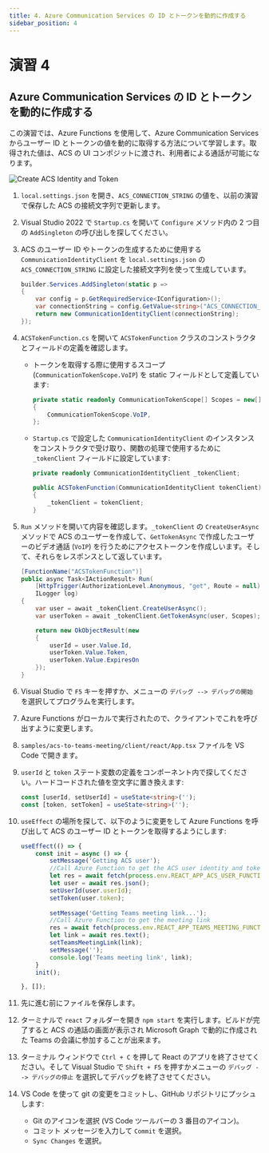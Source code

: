 ```yaml
---
title: 4. Azure Communication Services の ID とトークンを動的に作成する
sidebar_position: 4
---
```


# 演習 4

## Azure Communication Services の ID とトークンを動的に作成する

この演習では、Azure Functions を使用して、Azure Communication Services からユーザー ID とトークンの値を動的に取得する方法について学習します。取得された値は、ACS の UI コンポジットに渡され、利用者による通話が可能になります。

![Create ACS Identity and Token](/img/acs-to-teams/4-acs-identity-token.png "Create ACS Identity and Token")

1. `local.settings.json` を開き、`ACS_CONNECTION_STRING` の値を、以前の演習で保存した ACS の接続文字列で更新します。

2. Visual Studio 2022 で `Startup.cs` を開いて `Configure` メソッド内の 2 つ目の `AddSingleton` の呼び出しを探してください。

3. ACS のユーザー ID やトークンの生成するために使用する `CommunicationIdentityClient` を `local.settings.json` の `ACS_CONNECTION_STRING` に設定した接続文字列を使って生成しています。

    ```csharp
    builder.Services.AddSingleton(static p =>
    {
        var config = p.GetRequiredService<IConfiguration>();
        var connectionString = config.GetValue<string>("ACS_CONNECTION_STRING");
        return new CommunicationIdentityClient(connectionString);
    });
    ```

4. `ACSTokenFunction.cs` を開いて `ACSTokenFunction` クラスのコンストラクタとフィールドの定義を確認します。
   - トークンを取得する際に使用するスコープ (`CommunicationTokenScope.VoIP`) を static フィールドとして定義しています:
        ```csharp
        private static readonly CommunicationTokenScope[] Scopes = new[]
        {
            CommunicationTokenScope.VoIP,
        };
        ```
   - `Startup.cs` で設定した `CommunicationIdentityClient` のインスタンスをコンストラクタで受け取り、関数の処理で使用するために `_tokenClient` フィールドに設定しています:
        ```csharp
        private readonly CommunicationIdentityClient _tokenClient;
        
        public ACSTokenFunction(CommunicationIdentityClient tokenClient)
        {
            _tokenClient = tokenClient;
        }
        ```

5. `Run` メソッドを開いて内容を確認します。`_tokenClient` の `CreateUserAsync` メソッドで ACS のユーザーを作成して、`GetTokenAsync` で作成したユーザーのビデオ通話 (`VoIP`) を行うためにアクセストークンを作成しいます。そして、それらをレスポンスとして返しています。

    ```csharp
    [FunctionName("ACSTokenFunction")]
    public async Task<IActionResult> Run(
        [HttpTrigger(AuthorizationLevel.Anonymous, "get", Route = null)] HttpRequest req,
        ILogger log)
    {
        var user = await _tokenClient.CreateUserAsync();
        var userToken = await _tokenClient.GetTokenAsync(user, Scopes);
    
        return new OkObjectResult(new 
        { 
            userId = user.Value.Id, 
            userToken.Value.Token, 
            userToken.Value.ExpiresOn 
        });
    }
    ```

6. Visual Studio で `F5` キーを押すか、メニューの `デバッグ --> デバッグの開始` を選択してプログラムを実行します。

7. Azure Functions がローカルで実行されたので、クライアントでこれを呼び出すように変更します。

8.  `samples/acs-to-teams-meeting/client/react/App.tsx` ファイルを VS Code で開きます。

9.  `userId` と `token` ステート変数の定義をコンポーネント内で探してください。ハードコードされた値を空文字に置き換えます:

    ```typescript
    const [userId, setUserId] = useState<string>('');
    const [token, setToken] = useState<string>('');
    ```

10. `useEffect` の場所を探して、以下のように変更をして Azure Functions を呼び出して ACS のユーザー ID とトークンを取得するようにします: 

    ```typescript
    useEffect(() => {
        const init = async () => {
            setMessage('Getting ACS user');
            //Call Azure Function to get the ACS user identity and token
            let res = await fetch(process.env.REACT_APP_ACS_USER_FUNCTION as string);
            let user = await res.json();
            setUserId(user.userId);
            setToken(user.token);
            
            setMessage('Getting Teams meeting link...');
            //Call Azure Function to get the meeting link
            res = await fetch(process.env.REACT_APP_TEAMS_MEETING_FUNCTION as string); // Please remove let
            let link = await res.text();
            setTeamsMeetingLink(link);
            setMessage('');
            console.log('Teams meeting link', link);
        }
        init();

    }, []);
    ```

11. 先に進む前にファイルを保存します。

12. ターミナルで `react` フォルダーを開き `npm start` を実行します。ビルドが完了すると ACS の通話の画面が表示され Microsoft Graph で動的に作成された Teams の会議に参加することが出来ます。

13. ターミナル ウィンドウで `Ctrl + C` を押して React のアプリを終了させてください。そして Visual Studio で `Shift + F5` を押すかメニューの `デバッグ --> デバッグの停止` を選択してデバッグを終了させてください。

14. VS Code を使って git の変更をコミットし、GitHub リポジトリにプッシュします:
    - Git のアイコンを選択 (VS Code ツールバーの 3 番目のアイコン)。
    - コミット メッセージを入力して `Commit` を選択。
    - `Sync Changes` を選択。
